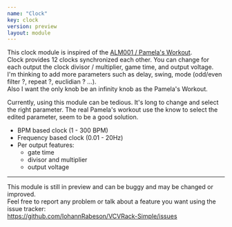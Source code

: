 ```yaml
---
name: "Clock"
key: clock
version: preview
layout: module
---
```


This clock module is inspired of the [ALM001 / Pamela's Workout](http://busycircuits.com/alm001/).  
Clock provides 12 clocks synchronized each other. You can change for each output the clock divisor / multiplier, game time, and output voltage.  
I'm thinking to add more parameters such as delay, swing, mode (odd/even filter ?, repeat ?, euclidian ? ...).  
Also I want the only knob be an infinity knob as the Pamela's Workout.  
  
Currently, using this module can be tedious. It's long to change and select the right parameter. The real Pamela's workout use the know to select
the edited parameter, seem to be a good solution.

- BPM based clock (1 - 300 BPM)
- Frequency based clock (0.01 - 20Hz)
- Per output features:
  - gate time
  - divisor and multiplier
  - output voltage

---------------------------

This module is still in preview and can be buggy and may be changed or improved.  
Feel free to report any problem or talk about a feature you want using the issue tracker:  
https://github.com/IohannRabeson/VCVRack-Simple/issues


